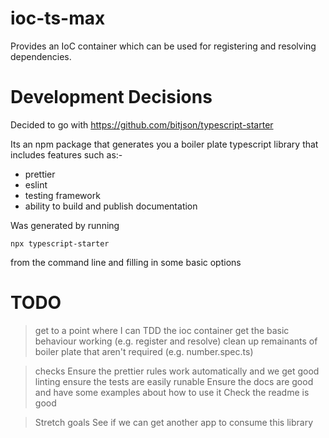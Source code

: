 # ioc-ts-max

Provides an IoC container which can be used for registering and resolving dependencies.

# Development Decisions

Decided to go with https://github.com/bitjson/typescript-starter

Its an npm package that generates you a boiler plate typescript library that includes features such as:-

- prettier
- eslint
- testing framework
- ability to build and publish documentation

Was generated by running

`npx typescript-starter`

from the command line and filling in some basic options

# TODO

> get to a point where I can TDD the ioc container
> get the basic behaviour working (e.g. register and resolve)
> clean up remainants of boiler plate that aren't required (e.g. number.spec.ts)

> checks
> Ensure the prettier rules work automatically and we get good linting
> ensure the tests are easily runable
> Ensure the docs are good and have some examples about how to use it
> Check the readme is good

> Stretch goals
> See if we can get another app to consume this library

